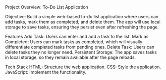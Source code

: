Project Overview: To-Do List Application

Objective: Build a simple web-based to-do list application where users can add tasks, mark them as completed, and delete them. The app will use local storage to save tasks, ensuring they persist even after refreshing the page.

Features
Add Task: Users can enter and add a task to the list.
Mark as Completed: Users can mark tasks as completed, which will visually differentiate completed tasks from pending ones.
Delete Task: Users can delete tasks they no longer need.
Persistent Storage: The app saves tasks in local storage, so they remain available after the page reloads.

Tech Stack
HTML: Structure the web application.
CSS: Style the application.
JavaScript: Implement the functionality.
